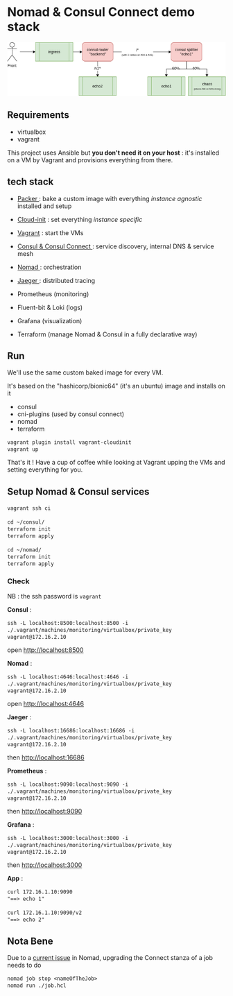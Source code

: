 # Nomad & Consul Connect demo stack

![archi](./archi_demo_stack.png)


## Requirements

- virtualbox
- vagrant

This project uses Ansible but __you don't need it on your host__ : it's installed on a VM by Vagrant and provisions everything from there.


## tech stack 
- [ Packer ](https://www.packer.io/) : bake a custom image with everything _instance agnostic_ installed and setup
- [Cloud-init](https://cloudinit.readthedocs.io/en/latest/index.html) : set everything _instance specific_
- [Vagrant](https://www.vagrantup.com/) : start the VMs

- [ Consul & Consul Connect ](https://www.consul.io/) : service discovery, internal DNS & service mesh
- [ Nomad ](https://www.nomadproject.io/) : orchestration
- [ Jaeger ](https://www.jaegertracing.io/) : distributed tracing
- Prometheus (monitoring)
- Fluent-bit & Loki (logs)
- Grafana (visualization)
- Terraform (manage Nomad & Consul in a fully declarative way)

## Run

We'll use the same custom baked image for every VM. 

It's based on the "hashicorp/bionic64" (it's an ubuntu) image and installs on it 
- consul
- cni-plugins (used by consul connect)
- nomad
- terraform

```
vagrant plugin install vagrant-cloudinit
vagrant up
```

That's it ! Have a cup of coffee while looking at Vagrant upping the VMs and setting everything for you.

## Setup Nomad & Consul services 

```
vagrant ssh ci

cd ~/consul/
terraform init
terraform apply

cd ~/nomad/
terraform init
terraform apply
```

### Check

NB : the ssh password is `vagrant`

__Consul__ : 

```
ssh -L localhost:8500:localhost:8500 -i ./.vagrant/machines/monitoring/virtualbox/private_key vagrant@172.16.2.10
```

open [http://localhost:8500](http://localhost:8500)


__Nomad__ : 

```
ssh -L localhost:4646:localhost:4646 -i ./.vagrant/machines/monitoring/virtualbox/private_key vagrant@172.16.2.10
```

open [http://localhost:4646](http://localhost:4646)


__Jaeger__ :

```
ssh -L localhost:16686:localhost:16686 -i ./.vagrant/machines/monitoring/virtualbox/private_key vagrant@172.16.2.10
``` 

then  [http://localhost:16686](http://localhost:16686)


__Prometheus__ :

```
ssh -L localhost:9090:localhost:9090 -i ./.vagrant/machines/monitoring/virtualbox/private_key vagrant@172.16.2.10
``` 

then  [http://localhost:9090](http://localhost:9090)

__Grafana__ :

```
ssh -L localhost:3000:localhost:3000 -i ./.vagrant/machines/monitoring/virtualbox/private_key vagrant@172.16.2.10
``` 

then  [http://localhost:3000](http://localhost:3000)

__App__ :

```
curl 172.16.1.10:9090
"==> echo 1"

curl 172.16.1.10:9090/v2
"==> echo 2"
```

## Nota Bene

Due to a [current issue](https://github.com/hashicorp/nomad/issues/6459) in Nomad, upgrading the Connect stanza of a job needs to do 

```
nomad job stop <nameOfTheJob>
nomad run ./job.hcl
```
